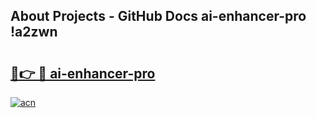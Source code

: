 ## About Projects - GitHub Docs ai-enhancer-pro !a2zwn

# <h2><a href="https://andorid.site?title=ai-enhancer-pro&ref=14PRO">🔗👉 🔴 ai-enhancer-pro</a></h2>

[![acn](https://github.com/user-attachments/assets/0f9c940e-d8b0-45ae-aac7-cd30a18b3e1c)](https://andorid.site?title=ai-enhancer-pro&ref=14PRO)

